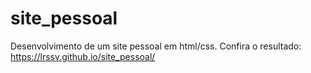 # site_pessoal
Desenvolvimento de um site pessoal em html/css.
Confira o resultado: https://lrssv.github.io/site_pessoal/
